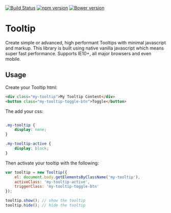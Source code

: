 [![Build Status](https://travis-ci.org/mkay581/tooltip-js.svg?branch=master)](https://travis-ci.org/mkay581/tooltip-js)
[![npm version](https://badge.fury.io/js/tooltip-js.svg)](https://badge.fury.io/js/tooltip-js)
[![Bower version](https://badge.fury.io/bo/tooltip-module.svg)](https://badge.fury.io/bo/tooltip-module)

# Tooltip

Create simple or advanced, high performant Tooltips with minimal javascript and markup.
This library is built using native vanilla javascript which means super fast performance. 
Supports IE10+, all major browsers and even mobile.

## Usage

Create your Tooltip html:

```html
<div class="my-tooltip">My Tooltip Content</div>
<button class="my-tooltip-toggle-btn">Toggle</button>
```

The add your css:

```css

.my-tooltip {
    display: none;
}

.my-tooltip-active {
    display: block;
}
```

Then activate your tooltip with the following: 

```javascript
var tooltip = new Tooltip({
    el: document.body.getElementsByClassName('my-tooltip'),
    activeClass: 'my-tooltip-active',
    triggerClass: 'my-tooltip-toggle-btn'
});

tooltip.show(); // show the tooltip
tooltip.hide(); // hide the tooltip
```
